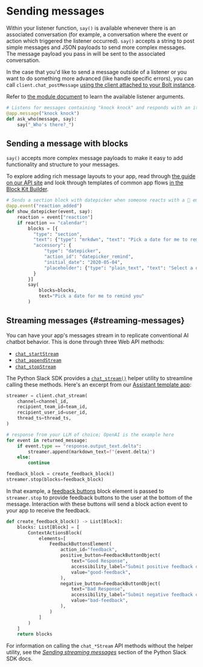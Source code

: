 # Sending messages

Within your listener function, `say()` is available whenever there is an associated conversation (for example, a conversation where the event or action which triggered the listener occurred). `say()` accepts a string to post simple messages and JSON payloads to send more complex messages. The message payload you pass in will be sent to the associated conversation.

In the case that you'd like to send a message outside of a listener or you want to do something more advanced (like handle specific errors), you can call `client.chat_postMessage` [using the client attached to your Bolt instance](/tools/bolt-python/concepts/web-api).

Refer to [the module document](https://docs.slack.dev/tools/bolt-python/reference/kwargs_injection/args.html) to learn the available listener arguments.

```python
# Listens for messages containing "knock knock" and responds with an italicized "who's there?"
@app.message("knock knock")
def ask_who(message, say):
    say("_Who's there?_")
```

## Sending a message with blocks

`say()` accepts more complex message payloads to make it easy to add functionality and structure to your messages.

To explore adding rich message layouts to your app, read through [the guide on our API site](/messaging/#structure) and look through templates of common app flows [in the Block Kit Builder](https://api.slack.com/tools/block-kit-builder?template=1).

```python
# Sends a section block with datepicker when someone reacts with a 📅 emoji
@app.event("reaction_added")
def show_datepicker(event, say):
    reaction = event["reaction"]
    if reaction == "calendar":
        blocks = [{
          "type": "section",
          "text": {"type": "mrkdwn", "text": "Pick a date for me to remind you"},
          "accessory": {
              "type": "datepicker",
              "action_id": "datepicker_remind",
              "initial_date": "2020-05-04",
              "placeholder": {"type": "plain_text", "text": "Select a date"}
          }
        }]
        say(
            blocks=blocks,
            text="Pick a date for me to remind you"
        )
```

## Streaming messages {#streaming-messages}

You can have your app's messages stream in to replicate conventional AI chatbot behavior. This is done through three Web API methods:

* [`chat_startStream`](/reference/methods/chat.startstream)
* [`chat_appendStream`](/reference/methods/chat.appendstream)
* [`chat_stopStream`](/reference/methods/chat.stopstream)

The Python Slack SDK provides a [`chat_stream()`](https://docs.slack.dev/tools/python-slack-sdk/reference/web/client.html#slack_sdk.web.client.WebClient.chat_stream) helper utility to streamline calling these methods. Here's an excerpt from our [Assistant template app](https://github.com/slack-samples/bolt-python-assistant-template):

```python
streamer = client.chat_stream(
    channel=channel_id,
    recipient_team_id=team_id,
    recipient_user_id=user_id,
    thread_ts=thread_ts,
)

# response from your LLM of choice; OpenAI is the example here
for event in returned_message:
    if event.type == "response.output_text.delta":
        streamer.append(markdown_text=f"{event.delta}")
    else:
        continue

feedback_block = create_feedback_block()
streamer.stop(blocks=feedback_block)
```

In that example, a [feedback buttons](/reference/block-kit/block-elements/feedback-buttons-element) block element is passed to `streamer.stop` to provide feedback buttons to the user at the bottom of the message. Interaction with these buttons will send a block action event to your app to receive the feedback.

```python
def create_feedback_block() -> List[Block]:
    blocks: List[Block] = [
        ContextActionsBlock(
            elements=[
                FeedbackButtonsElement(
                    action_id="feedback",
                    positive_button=FeedbackButtonObject(
                        text="Good Response",
                        accessibility_label="Submit positive feedback on this response",
                        value="good-feedback",
                    ),
                    negative_button=FeedbackButtonObject(
                        text="Bad Response",
                        accessibility_label="Submit negative feedback on this response",
                        value="bad-feedback",
                    ),
                )
            ]
        )
    ]
    return blocks
```

For information on calling the `chat_*Stream` API methods without the helper utility, see the [_Sending streaming messages_](/tools/python-slack-sdk/web#sending-streaming-messages) section of the Python Slack SDK docs.